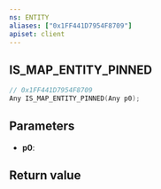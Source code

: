 ```yaml
---
ns: ENTITY
aliases: ["0x1FF441D7954F8709"]
apiset: client
---
```

## IS_MAP_ENTITY_PINNED

```c
// 0x1FF441D7954F8709
Any IS_MAP_ENTITY_PINNED(Any p0);
```


## Parameters
* **p0**:

## Return value

